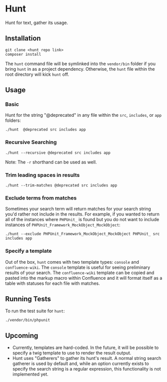 # Hunt

Hunt for text, gather its usage.

## Installation

```
git clone <hunt repo link>
composer install
```

The `hunt` command file will be symlinked into the `vendor/bin` folder if you bring `hunt` in as a
project dependency. Otherwise, the `hunt` file within the root directory will kick `hunt` off.

## Usage

### Basic

Hunt for the string "@deprecated" in any file within the `src`, `includes`, or `app` folders:

`./hunt  @deprecated src includes app`

### Recursive Searching
`./hunt --recursive @deprecated src includes app`

Note: The `-r` shorthand can be used as well.

### Trim leading spaces in results
`./hunt --trim-matches @deprecated src includes app`

### Exclude terms from matches

Sometimes your search term will return matches for your search string you'd rather not include in the results.
For example, if you wanted to return all of the instances where `PHPUnit_` is found but you do not want to include
instances of `PHPUnit_Framework_MockObject_MockObject`:

`./hunt --exclude PHPUnit_Framework_MockObject_MockObject PHPUnit_ src includes app`

### Specify a template

Out of the box, `hunt` comes with two template types: `console` and `confluence-wiki`. The `console` template is useful
for seeing preliminary results of your search. The `confluence-wiki` template can be copied and pasted into the markup
macro within Confluence and it will format itself as a table with statuses for each file with matches.

## Running Tests

To run the test suite for `hunt`:

```
./vendor/bin/phpunit
```

## Upcoming

 - Currently, templates are hard-coded. In the future, it will be possible to specify a twig template to use to render the
result output.
 - Hunt uses "Gatherers" to gather its hunt's result. A normal string search gatherer is used by default and, while an
   option currently exists to specify the search string is a regular expression, this functionality is not
   implemented yet.
